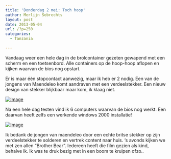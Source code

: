 ```yaml
---
title: 'Donderdag 2 mei: Toch hoop'
author: Merlijn Sebrechts
layout: post
date: 2013-05-04
url: /?p=250
categories:
  - Tanzania

---
```

Vandaag weer een hele dag in de brolcontainer gezeten gewapend met een scherm en een toetsenbord. Alle containers op de hoop-hoop aflopen en kijken waarvan de bios nog opstart.

Er is maar één stopcontact aanwezig, maar ik heb er 2 nodig. Een van de jongens van Maendeleo komt aandraven met een verdeelstekker. Een nieuw design van stekker blijkbaar maar kom, ik klaag niet.
  
[<img title="DSC_0518.jpg" class="alignnone size-full" alt="image" src="http://178.62.244.89/wp-content/uploads/2013/05/wpid-DSC_0518.jpg" />][1] 

Na een hele dag testen vind ik 6 computers waarvan de bios nog werkt. Een daarvan heeft zelfs een werkende windows 2000 installatie!
  
[<img title="DSC_0517.jpg" class="alignnone size-full" alt="image" src="http://178.62.244.89/wp-content/uploads/2013/05/wpid-DSC_0517.jpg" />][2] 

Ik bedank de jongen van maendeleo door een echte britse stekker op zijn verdeelstekker te solderen en vertrek content naar huis. &#8216;s avonds kijken we met zen allen &#8220;Brother Bear&#8221;. Iedereen heeft die film gezien als kind, behalve ik. Ik was te druk bezig met in een boom te kruipen ofzo..

 [1]: http://178.62.244.89/wp-content/uploads/2013/05/wpid-DSC_0518.jpg
 [2]: http://178.62.244.89/wp-content/uploads/2013/05/wpid-DSC_0517.jpg